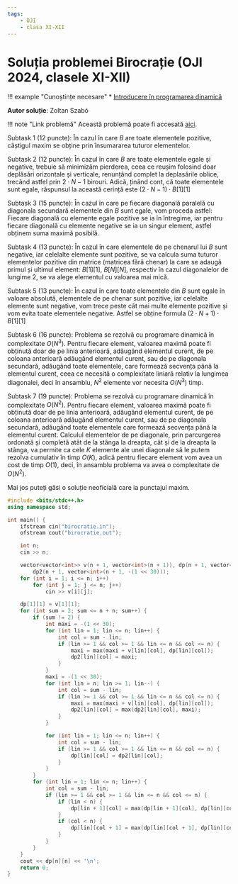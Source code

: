 ```yaml
---
tags:
    - OJI
    - clasa XI-XII
---
```


# Soluția problemei Birocrație (OJI 2024, clasele XI-XII)

!!! example "Cunoștințe necesare"
    * [Introducere în programarea dinamică](https://edu.roalgo.ro/usor/intro-dp/)

**Autor soluție**: Zoltan Szabó

!!! note "Link problemă"
    Această problemă poate fi accesată [aici](https://kilonova.ro/problems/2507/).

Subtask $1$ ($12$ puncte): În cazul în care $B$ are toate elementele pozitive, câștigul maxim se obține prin însumararea tuturor elementelor.

Subtask $2$ (12 puncte): În cazul în care $B$ are toate elementele egale și negative, trebuie să minimizăm pierderea, ceea ce reușim folosind doar deplăsări orizontale și verticale, renunțând complet la deplasările oblice, trecând astfel prin $2 \cdot N − 1$ birouri. Adică, ținând cont, că toate elementele sunt egale, răspunsul la această cerință este $(2 \cdot N − 1) \cdot B[1][1]$

Subtask $3$ ($15$ puncte): În cazul în care pe fiecare diagonală paralelă cu diagonala secundară elementele din $B$ sunt egale, vom proceda astfel: Fiecare diagonală cu elemente egale pozitive se ia în întregime, iar pentru fiecare diagonală cu elemente negative se ia un singur element, astfel obținem suma maximă posibilă.

Subtask $4$ ($13$ puncte): În cazul în care elementele de pe chenarul lui $B$ sunt negative, iar celelalte elemente sunt pozitive, se va calcula suma tuturor elementelor pozitive din matrice (matricea fără chenar) la care se adaugă primul și ultimul element: $B[1][1]$, $B[N][N]$, respectiv în cazul diagonalelor de lungime $2$, se va alege elementul cu valoarea mai mică.

Subtask $5$ ($13$ puncte): În cazul în care toate elementele din $B$ sunt egale în valoare absolută, elementele de pe chenar sunt pozitive, iar celelalte elemente sunt negative, vom trece peste cât mai multe elemente pozitive și vom evita toate elementele negative. Astfel se obține formula $(2 \cdot N + 1) \cdot B[1][1]$

Subtask $6$ ($16$ puncte): Problema se rezolvă cu programare dinamică în complexitate $O(N^3)$. Pentru fiecare element, valoarea maximă poate fi obținută doar de pe linia anterioară, adăugând elementul curent, de pe coloana anterioară adăugând elementul curent, sau de pe diagonala secundară, adăugând toate elementele, care formează secvența până la elementul curent, ceea ce necesită o complexitate liniară relativ la lungimea diagonalei, deci în ansamblu, $N^2$ elemente vor necesita $O(N^3)$ timp.

Subtask $7$ ($19$ puncte): Problema se rezolvă cu programare dinamică în complexitate $O(N^2)$. Pentru fiecare element, valoarea maximă poate fi obținută doar de pe linia anterioară, adăugând elementul curent, de pe coloana anterioară adăugând elementul curent, sau de pe diagonala secundară, adăugând toate elementele care formează secvența până la elementul curent. Calculul elementelor de pe diagonale, prin parcurgerea ordonată și completă atât de la stânga la dreapta, cât și de la dreapta la stânga, va permite ca cele $K$ elemente ale unei diagonale să le putem rezolva cumulativ în timp $O(K)$, adică pentru fiecare element vom avea un cost de timp $O(1)$, deci, în ansamblu problema va avea o complexitate de $O(N^2)$.

Mai jos puteți găsi o soluție neoficială care ia punctajul maxim.

```cpp
#include <bits/stdc++.h>
using namespace std;

int main() {
    ifstream cin("birocratie.in");
    ofstream cout("birocratie.out");

    int n;
    cin >> n;

    vector<vector<int>> v(n + 1, vector<int>(n + 1)), dp(n + 1, vector<int>(n + 1, -(1 << 30))),
        dp2(n + 1, vector<int>(n + 1, -(1 << 30)));
    for (int i = 1; i <= n; i++)
        for (int j = 1; j <= n; j++)
            cin >> v[i][j];

    dp[1][1] = v[1][1];
    for (int sum = 2; sum <= n + n; sum++) {
        if (sum != 2) {
            int maxi = -(1 << 30);
            for (int lin = 1; lin <= n; lin++) {
                int col = sum - lin;
                if (lin >= 1 && col >= 1 && lin <= n && col <= n) {
                    maxi = max(maxi + v[lin][col], dp[lin][col]);
                    dp2[lin][col] = maxi;
                }
            }
            maxi = -(1 << 30);
            for (int lin = n; lin >= 1; lin--) {
                int col = sum - lin;
                if (lin >= 1 && col >= 1 && lin <= n && col <= n) {
                    maxi = max(maxi + v[lin][col], dp[lin][col]);
                    dp2[lin][col] = max(dp2[lin][col], maxi);
                }
            }

            for (int lin = 1; lin <= n; lin++) {
                int col = sum - lin;
                if (lin >= 1 && col >= 1 && lin <= n && col <= n) {
                    dp[lin][col] = dp2[lin][col];
                }
            }
        }
        for (int lin = 1; lin <= n; lin++) {
            int col = sum - lin;
            if (lin >= 1 && col >= 1 && lin <= n && col <= n) {
                if (lin < n) {
                    dp[lin + 1][col] = max(dp[lin + 1][col], dp[lin][col] + v[lin + 1][col]);
                }
                if (col < n) {
                    dp[lin][col + 1] = max(dp[lin][col + 1], dp[lin][col] + v[lin][col + 1]);
                }
            }
        }
    }
    cout << dp[n][n] << '\n';
    return 0;
}
```